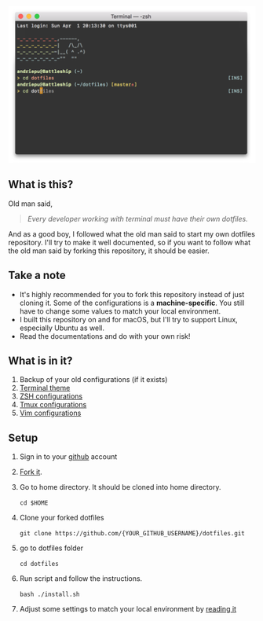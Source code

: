 <p align="center">
  <img src="https://raw.githubusercontent.com/andriepu/screenshots/master/dotfiles/terminal.png" width="600">
</p>

## What is this?
Old man said,
> _Every developer working with terminal must have their own dotfiles._

And as a good boy, I followed what the old man said to start my own dotfiles repository.
I'll try to make it well documented, so if you want to follow what the old man said by forking this repository, it should be easier.

## Take a note
- It's highly recommended for you to fork this repository instead of just cloning it. Some of the configurations is a **machine-specific**. You still have to change some values to match your local environment.
- I built this repository on and for macOS, but I'll try to support Linux, especially Ubuntu as well.
- Read the documentations and do with your own risk!

## What is in it?
1. Backup of your old configurations (if it exists)
2. [Terminal theme](https://github.com/andriepu/dotfiles/blob/master/readme/terminal-theme.md)
3. [ZSH configurations](https://github.com/andriepu/dotfiles/blob/master/readme/zsh.md)
4. [Tmux configurations](https://github.com/andriepu/dotfiles/blob/master/readme/tmux.md)
5. [Vim configurations](https://github.com/andriepu/dotfiles/blob/master/readme/vim.md)


## Setup

1. Sign in to your [github](https://github.com/login) account
2. [Fork it](https://github.com/andriepu/dotfiles/fork).
3. Go to home directory. It should be cloned into home directory.

   `
   cd $HOME
   `

4. Clone your forked dotfiles

   `
   git clone https://github.com/{YOUR_GITHUB_USERNAME}/dotfiles.git
   `

5. go to dotfiles folder

   `
   cd dotfiles
   `

6. Run script and follow the instructions.

   `
   bash ./install.sh
   `

7. Adjust some settings to match your local environment by [reading it](https://github.com/andriepu/dotfiles/blob/master/README.md#what-is-in-it)
